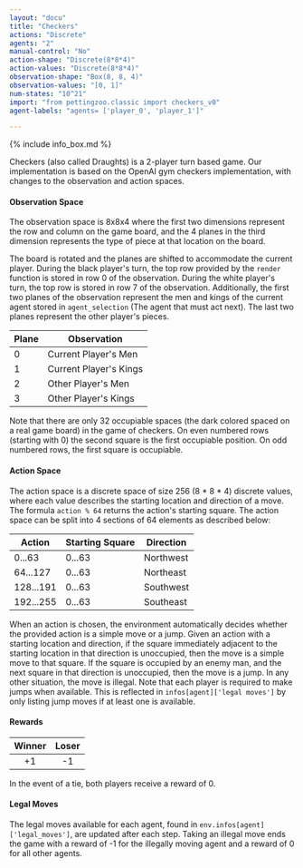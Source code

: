 ```yaml
---
layout: "docu"
title: "Checkers"
actions: "Discrete"
agents: "2"
manual-control: "No"
action-shape: "Discrete(8*8*4)"
action-values: "Discrete(8*8*4)"
observation-shape: "Box(8, 8, 4)"
observation-values: "[0, 1]"
num-states: "10^21"
import: "from pettingzoo.classic import checkers_v0"
agent-labels: "agents= ['player_0', 'player_1']"

---
```


{% include info_box.md %}



Checkers (also called Draughts) is a 2-player turn based game. Our implementation is based on the OpenAI gym checkers implementation, with changes to the observation and action spaces.

#### Observation Space

The observation space is 8x8x4 where the first two dimensions represent the row and column on the game board, and the 4 planes in the third dimension represents the type of piece at that location on the board. 

The board is rotated and the planes are shifted to accommodate the current player. During the black player's turn, the top row provided by the `render` function is stored in row 0 of the observation. During the white player's turn, the top row is stored in row 7 of the observation. Additionally, the first two planes of the observation represent the men and kings of the current agent stored in `agent_selection` (The agent that must act next). The last two planes represent the other player's pieces.

| Plane | Observation            |
| ----- | ---------------------- |
| 0     | Current Player's Men   |
| 1     | Current Player's Kings |
| 2     | Other Player's Men     |
| 3     | Other Player's Kings   |

Note that there are only 32 occupiable spaces (the dark colored spaced on a real game board) in the game of checkers. On even numbered rows (starting with 0) the second square is the first occupiable position. On odd numbered rows, the first square is occupiable.

#### Action Space

The action space is a discrete space of size 256 (8 * 8 * 4) discrete values, where each value describes the starting location and direction of a move. The formula `action % 64` returns the action's starting square. The action space can be split into 4 sections of 64 elements as described below:

| Action    | Starting Square | Direction |
| --------- | --------------- | --------- |
| 0...63    | 0...63          | Northwest |
| 64...127  | 0...63          | Northeast |
| 128...191 | 0...63          | Southwest |
| 192...255 | 0...63          | Southeast |

When an action is chosen, the environment automatically decides whether the provided action is a simple move or a jump. Given an action with a starting location and direction, if the square immediately adjacent to the starting location in that direction is unoccupied, then the move is a simple move to that square. If the square is occupied by an enemy man, and the next square in that direction is unoccupied, then the move is a jump. In any other situation, the move is illegal. Note that each player is required to make jumps when available. This is reflected in `infos[agent]['legal moves']` by only listing jump moves if at least one is available.

#### Rewards

| Winner | Loser |
| :----: | :---: |
|   +1   |  -1   |

In the event of a tie, both players receive a reward of 0.

#### Legal Moves

The legal moves available for each agent, found in `env.infos[agent]['legal_moves']`, are updated after each step. Taking an illegal move ends the game with a reward of -1 for the illegally moving agent and a reward of 0 for all other agents.
